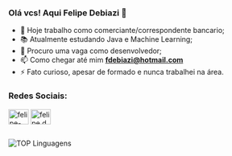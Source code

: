 ### Olá vcs! Aqui Felipe Debiazi 👋

- 🔭 Hoje trabalho como comerciante/correspondente bancario;
- 📚 Atualmente estudando Java e Machine Learning;  
- 🔎 Procuro uma vaga como desenvolvedor;
- 📫 Como chegar até mim **fdebiazi@hotmail.com**
- ⚡ Fato curioso, apesar de formado e nunca trabalhei na área.  

<h3 align="left">Redes Sociais:</h3>
<p align="left">
<a href="https://linkedin.com/in/felipe-debiazi-b6762b55/" target="blank"><img align="center" src="https://raw.githubusercontent.com/rahuldkjain/github-profile-readme-generator/master/src/images/icons/Social/linked-in-alt.svg" alt="felipe-debiazi" height="30" width="40" /></a>
<a href="https://instagram.com/felipedebiazi" target="blank"><img align="center" src="https://raw.githubusercontent.com/rahuldkjain/github-profile-readme-generator/master/src/images/icons/Social/instagram.svg" alt="felipe.debiazi" height="30" width="40" /></a>
</p>

##

![TOP Linguagens](https://github-readme-stats.vercel.app/api/top-langs/?username=felipedebiazi&layout=compact&theme=dracula)  




<!--
**felipedebiazi/felipedebiazi** is a ✨ _special_ ✨ repository because its `README.md` (this file) appears on your GitHub profile.

Here are some ideas to get you started:

- 🔭 I’m currently working on ...
- 🌱 I’m currently learning ...
- 👯 I’m looking to collaborate on ...
- 🤔 I’m looking for help with ...
- 💬 Ask me about ...
- 📫 How to reach me: ...
- 😄 Pronouns: ...
- ⚡ Fun fact: ...

<div align="center">
<a href="https://github.com/felipedebiazi">
  <img height="180em" src="https://github-readme-stats.vercel.app/api?username=felipedebiazi&show_icons=true&theme=tokyonight&include_all_commits=true&count_private=true"/>
 <img height="180em" src="https://github-readme-stats.vercel.app/api/top-langs/?username=felipedebiazi&layout=compact&langs_count=7&theme=tokyonight"/>
</div>

-->
